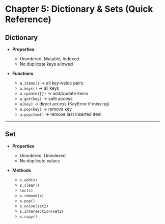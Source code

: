 # Chapter 5: Dictionary & Sets (Quick Reference)

## Dictionary
- **Properties**
  - Unordered, Mutable, Indexed
  - No duplicate keys allowed

- **Functions**
  - `a.items()` → all key–value pairs
  - `a.keys()` → all keys
  - `a.update({})` → add/update items
  - `a.get(key)` → safe access
  - `a[key]` → direct access (KeyError if missing)
  - `a.pop(key)` → remove key
  - `a.popitem()` → remove last inserted item

---

## Set
- **Properties**
  - Unordered, Unindexed
  - No duplicate values

- **Methods**
  - `s.add(x)`
  - `s.clear()`
  - `len(s)`
  - `s.remove(x)`
  - `s.pop()`
  - `s.union(set2)`
  - `s.intersection(set2)`
  - `s.copy()`
